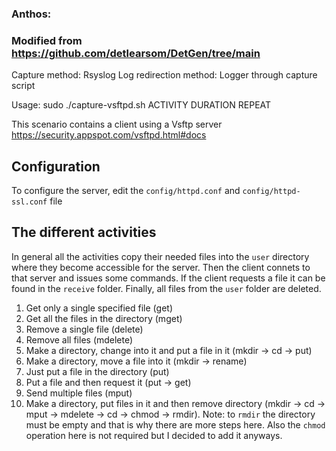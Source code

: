 ### Anthos:
### Modified from https://github.com/detlearsom/DetGen/tree/main
Capture method: Rsyslog
Log redirection method: Logger through capture script

Usage: sudo ./capture-vsftpd.sh ACTIVITY DURATION REPEAT

This scenario contains a client using a Vsftp server https://security.appspot.com/vsftpd.html#docs 

## Configuration

To configure the server, edit the `config/httpd.conf` and `config/httpd-ssl.conf` file

## The different activities
In general all the activities copy their needed files into the `user` directory where they become accessible for the server. Then the client connets to that server and issues some commands. If the client requests a file it can be found in the `receive` folder. Finally, all files from the `user` folder are deleted.
1. Get only a single specified file (get)
2. Get all the files in the directory (mget)
3. Remove a single file (delete)
4. Remove all files (mdelete)
5. Make a directory, change into it and put a file in it (mkdir -> cd -> put)
6. Make a directory, move a file into it (mkdir -> rename)
7. Just put a file in the directory (put)
8. Put a file and then request it (put -> get)
9. Send multiple files (mput)
10. Make a directory, put files in it and then remove directory (mkdir -> cd -> mput -> mdelete -> cd -> chmod -> rmdir). Note: to `rmdir` the directory must be empty and that is why there are more steps here. Also the `chmod` operation here is not required but I decided to add it anyways.

